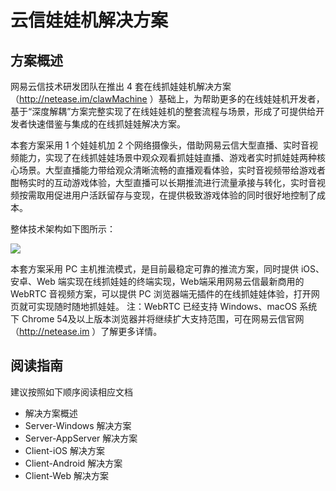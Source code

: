 # 云信娃娃机解决方案

## 方案概述

网易云信技术研发团队在推出 4 套在线抓娃娃机解决方案（http://netease.im/clawMachine ）基础上，为帮助更多的在线娃娃机开发者，基于“深度解耦”方案完整实现了在线娃娃机的整套流程与场景，形成了可提供给开发者快速借鉴与集成的在线抓娃娃解决方案。


本套方案采用 1 个娃娃机加 2 个网络摄像头，借助网易云信大型直播、实时音视频能力，实现了在线抓娃娃场景中观众观看抓娃娃直播、游戏者实时抓娃娃两种核心场景。大型直播能力带给观众清晰流畅的直播观看体验，实时音视频带给游戏者酣畅实时的互动游戏体验，大型直播可以长期推流进行流量承接与转化，实时音视频按需取用促进用户活跃留存与变现，在提供极致游戏体验的同时很好地控制了成本。

整体技术架构如下图所示： 

![](http://yx-web.nos.netease.com/official/default/001.jpeg)

本套方案采用 PC 主机推流模式，是目前最稳定可靠的推流方案，同时提供 iOS、安卓、Web 端实现在线抓娃娃的终端实现，Web端采用网易云信最新商用的 WebRTC 音视频方案，可以提供 PC 浏览器端无插件的在线抓娃娃体验，打开网页就可实现随时随地抓娃娃。 注：WebRTC 已经支持 Windows、macOS 系统下 Chrome 54及以上版本浏览器并将继续扩大支持范围，可在网易云信官网 （http://netease.im ）了解更多详情。

## 阅读指南

建议按照如下顺序阅读相应文档

* 解决方案概述
* Server-Windows 解决方案
* Server-AppServer 解决方案
* Client-iOS 解决方案
* Client-Android 解决方案
* Client-Web 解决方案




